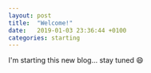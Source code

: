 ```yaml
---
layout: post
title:  "Welcome!"
date:   2019-01-03 23:36:44 +0100
categories: starting
---
```

I'm starting this new blog... stay tuned :smile:
